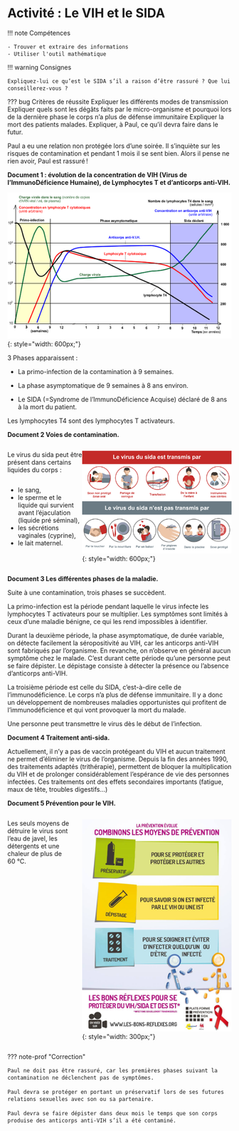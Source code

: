 # Activité : Le VIH et le SIDA

!!! note Compétences

    - Trouver et extraire des informations
    - Utiliser l'outil mathématique 

!!! warning Consignes

    Expliquez-lui ce qu’est le SIDA s’il a raison d’être rassuré ? Que lui conseillerez-vous ?
    
??? bug Critères de réussite
    Expliquer les différents modes de transmission
    Expliquer quels sont les dégâts faits par le micro-organisme et pourquoi lors de la dernière phase le corps n’a plus de défense immunitaire
    Expliquer la mort des patients malades.
    Expliquer, à Paul, ce qu’il devra faire dans le futur.

Paul a eu une relation non protégée lors d’une soirée. Il s’inquiète sur les risques de contamination et pendant 1 mois il se sent bien. Alors il pense ne rien avoir, Paul est rassuré !




**Document 1 : évolution de la concentration de VIH (Virus de l’ImmunoDéficience Humaine), de Lymphocytes T et d’anticorps anti-VIH.**

![](Pictures/graphEffetVIH.gif){: style="width: 600px;"}


3 Phases apparaissent :

- La primo-infection de la contamination à 9 semaines.

- La phase asymptomatique de 9 semaines à 8 ans environ.

- Le SIDA (=Syndrome de l’ImmunoDéficience Acquise) déclaré de 8 ans à la mort du patient.

Les lymphocytes T4 sont des lymphocytes T activateurs.

**Document 2 Voies de contamination.**


<div markdown style="display:flex; flex-direction:row">

<div markdown style="display:flex; flex: 1 1 0; flex-direction:column">


Le virus du sida peut être présent dans certains liquides du corps :

- le sang,
- le sperme et le liquide qui survient avant l’éjaculation (liquide pré séminal),
- les sécrétions vaginales (cyprine),
- le lait maternel.

</div>

<div markdown style="display:flex; flex: 2 1 0; flex-direction:column">


![](Pictures/transmissionVIH.png){: style="width: 600px;"}

</div>
</div>

**Document 3 Les différentes phases de la maladie.**

Suite à une contamination, trois phases se succèdent.

La primo-infection est la période pendant laquelle le virus infecte les lymphocytes T activateurs pour se multiplier. Les symptômes sont limités à ceux d’une maladie bénigne, ce qui les rend impossibles à identifier.

Durant la deuxième période, la phase asymptomatique, de durée variable, on détecte facilement la séropositivité au VIH, car les anticorps anti-VIH sont fabriqués par l’organisme. En revanche, on n’observe en général aucun symptôme chez le malade. C’est durant cette période qu’une personne peut se faire dépister. Le dépistage consiste à détecter la présence ou l’absence d’anticorps anti-VIH.

La troisième période est celle du SIDA, c’est-à-dire celle de l’immunodéficience. Le corps n’a plus de défense immunitaire. Il y a donc un développement de nombreuses maladies opportunistes qui profitent de l’immunodéficience et qui vont provoquer la mort du malade.

Une personne peut transmettre le virus dès le début de l’infection.

**Document 4 Traitement anti-sida.**

Actuellement, il n’y a pas de vaccin protégeant du VIH et aucun traitement ne permet d’éliminer le virus de l’organisme. Depuis la fin des années 1990, des traitements adaptés (trithérapie), permettent de bloquer la multiplication du VIH et de prolonger considérablement l’espérance de vie des personnes infectées. Ces traitements ont des effets secondaires importants (fatigue, maux de tête, troubles digestifs…)

**Document 5 Prévention pour le VIH.**


<div markdown style="display:flex; flex-direction:row">

<div markdown style="display:flex;  flex: 1 1 0; flex-direction:column">


Les seuls moyens de détruire le virus sont l’eau de javel, les détergents et une chaleur de plus de 60 °C.
</div>

<div markdown style="display:flex;  flex: 2 1 0; flex-direction:column">


![](Pictures/protectionVIH.png){: style="width: 300px;"}

</div>
</div>


??? note-prof "Correction"

    Paul ne doit pas être rassuré, car les premières phases suivant la   contamination ne déclenchent pas de symptômes.

    Paul devra se protéger en portant un préservatif lors de ses futures relations sexuelles avec son ou sa partenaire.

    Paul devra se faire dépister dans deux mois le temps que son corps produise des anticorps anti-VIH s’il a été contaminé.
